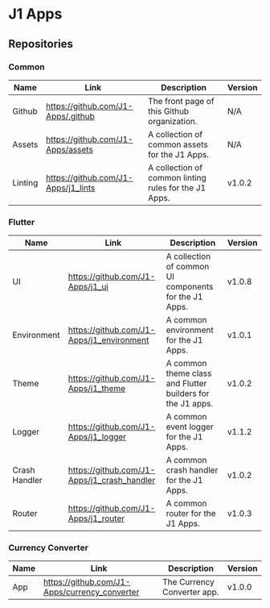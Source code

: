 # J1 Apps

## Repositories

### Common

| Name | Link | Description | Version |
| -------- | ------- | ------- | ------- |
| Github | https://github.com/J1-Apps/.github | The front page of this Github organization. | N/A |
| Assets | https://github.com/J1-Apps/assets | A collection of common assets for the J1 Apps. | N/A |
| Linting | https://github.com/J1-Apps/j1_lints | A collection of common linting rules for the J1 Apps. | v1.0.2 |

### Flutter

| Name | Link | Description | Version |
| -------- | ------- | ------- | ------- |
| UI | https://github.com/J1-Apps/j1_ui | A collection of common UI components for the J1 Apps. | v1.0.8 |
| Environment | https://github.com/J1-Apps/j1_environment | A common environment for the J1 Apps. | v1.0.1 |
| Theme | https://github.com/J1-Apps/j1_theme | A common theme class and Flutter builders for the J1 apps. | v1.0.2 |
| Logger | https://github.com/J1-Apps/j1_logger | A common event logger for the J1 Apps. | v1.1.2 |
| Crash Handler | https://github.com/J1-Apps/j1_crash_handler | A common crash handler for the J1 Apps. | v1.0.2 |
| Router | https://github.com/J1-Apps/j1_router | A common router for the J1 Apps. | v1.0.3 |

### Currency Converter

| Name | Link | Description | Version |
| -------- | ------- | ------- | ------- |
| App | https://github.com/J1-Apps/currency_converter | The Currency Converter app. | v1.0.0 |
